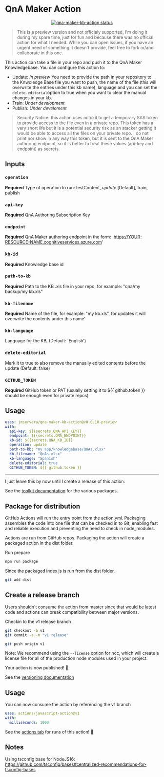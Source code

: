 # QnA Maker Action

<p align="center">
  <a href="https://github.com/jmservera/qna-maker-kb-action/actions"><img alt="qna-maker-kb-action status" src="https://github.com/jmservera/qna-maker-kb-action/workflows/units-test/badge.svg"></a>
</p>


> This is a preview version and not officialy supported, I'm doing it during my spare time, just for fun and because there was no official action for what I needed. While you can open issues, if you have an urgent need of something it doesn't provide, feel free to fork or/and collaborate in this one.

This action can take a file in your repo and push it to the QnA Maker Knowledgebase. You can configure this action to:

* Update: *In preview* You need to provide the path in your repository to the Knwoledge Base file you want to push, the name of the file (this will overwrite the entries under this kb name), language and you can set the `delete-editorial`option to true when you want to clear the manual changes in your kb.
* Train: *Under development*
* Publish: *Under develoment*

> Security Notice: this action uses octokit to get a temporary SAS token to provide access to the file even in a private repo. This token has a very short life but it is a potential security risk as an atacker getting it would be able to access all the files on your private repo. I do not print nor show in any way this token, but it is sent to the QnA Maker authoring endpoint, so it is better to treat these values (api-key and endpoint) as secrets.

## Inputs

### `operation`

**Required** Type of operation to run: testContent, *update* [Default], train, publish

### `api-key`

**Required** QnA Authoring Subscription Key

### `endpoint`

**Required** QnA Maker authoring endpoint in the form: 'https://YOUR-RESOURCE-NAME.cognitiveservices.azure.com'

### `kb-id`

**Required** Knowledge base id

### `path-to-kb`

**Required** Path to the KB .xls file in your repo, for example: "qna/my backup/my kb.xls"

### `kb-filename`

**Required** Name of the file, for example: "my kb.xls", for updates it will overwrite the contents under this name'

### `kb-language`

Language for the KB, (Default: 'English')

### `delete-editorial`

Mark it to true to also remove the manually edited contents before the update (Default: false)

### `GITHUB_TOKEN`

**Required** GitHub token or PAT (usually setting it to ${{ github.token }} should be enough even for private repos)

## Usage

```yaml
uses: jmservera/qna-maker-kb-action@v0.0.10-preview
with:
  api-key: ${{secrets.QNA_API_KEY}}
  endpoint: ${{secrets.QNA_ENDPOINT}}
  kb-id: ${{secrets.QNA_KB_ID}}
  operation: update
  path-to-kb: "my app/knowledgebase/QnAs.xlsx"
  kb-filename: "QnAs.xlsx"
  kb-language: "Spanish"
  delete-editorial: true
  GITHUB_TOKEN: ${{ github.token }}
```

---

I just leave this by now until I create a release of this action:


See the [toolkit documentation](https://github.com/actions/toolkit/blob/master/README.md#packages) for the various packages.

## Package for distribution

GitHub Actions will run the entry point from the action.yml. Packaging assembles the code into one file that can be checked in to Git, enabling fast and reliable execution and preventing the need to check in node_modules.

Actions are run from GitHub repos.  Packaging the action will create a packaged action in the dist folder.

Run prepare

```bash
npm run package
```

Since the packaged index.js is run from the dist folder.

```bash
git add dist
```

## Create a release branch

Users shouldn't consume the action from master since that would be latest code and actions can break compatibility between major versions.

Checkin to the v1 release branch

```bash
git checkout -b v1
git commit -a -m "v1 release"
```

```bash
git push origin v1
```

Note: We recommend using the `--license` option for ncc, which will create a license file for all of the production node modules used in your project.

Your action is now published! :rocket:

See the [versioning documentation](https://github.com/actions/toolkit/blob/master/docs/action-versioning.md)

## Usage

You can now consume the action by referencing the v1 branch

```yaml
uses: actions/javascript-action@v1
with:
  milliseconds: 1000
```

See the [actions tab](https://github.com/actions/javascript-action/actions) for runs of this action! :rocket:

## Notes

Using tsconfig base for NodeJS16: https://github.com/tsconfig/bases#centralized-recommendations-for-tsconfig-bases
